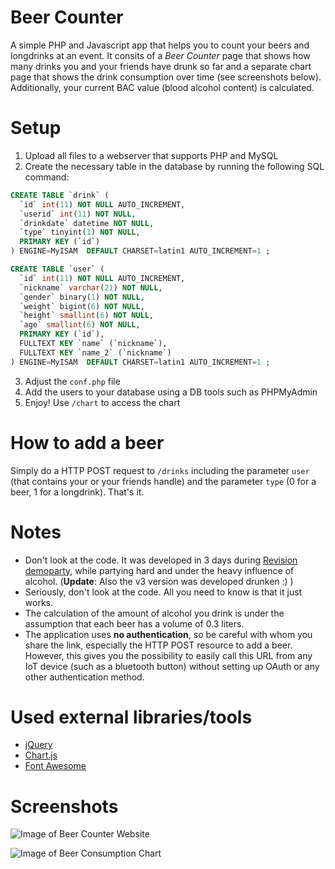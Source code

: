 # Beer Counter

A simple PHP and Javascript app that helps you to count your beers and longdrinks at an event. It consits of a *Beer Counter* page that shows how many drinks you and your friends have drunk so far and a separate chart page that shows the drink consumption over time (see screenshots below). Additionally, your current BAC value (blood alcohol content) is calculated.

# Setup

1. Upload all files to a webserver that supports PHP and MySQL
2. Create the necessary table in the database by running the following SQL command:

```sql
CREATE TABLE `drink` (
  `id` int(11) NOT NULL AUTO_INCREMENT,
  `userid` int(11) NOT NULL,
  `drinkdate` datetime NOT NULL,
  `type` tinyint(1) NOT NULL,
  PRIMARY KEY (`id`)
) ENGINE=MyISAM  DEFAULT CHARSET=latin1 AUTO_INCREMENT=1 ;

CREATE TABLE `user` (
  `id` int(11) NOT NULL AUTO_INCREMENT,
  `nickname` varchar(21) NOT NULL,
  `gender` binary(1) NOT NULL,
  `weight` bigint(6) NOT NULL,
  `height` smallint(6) NOT NULL,
  `age` smallint(6) NOT NULL,
  PRIMARY KEY (`id`),
  FULLTEXT KEY `name` (`nickname`),
  FULLTEXT KEY `name_2` (`nickname`)
) ENGINE=MyISAM  DEFAULT CHARSET=latin1 AUTO_INCREMENT=1 ;
```

3. Adjust the `conf.php` file
4. Add the users to your database using a DB tools such as PHPMyAdmin
5. Enjoy! Use `/chart` to access the chart

# How to add a beer
Simply do a HTTP POST request to `/drinks` including the parameter `user` (that contains your or your friends handle) and the parameter `type` (0 for a beer, 1 for a longdrink). That's it.

# Notes
* Don't look at the code. It was developed in 3 days during [Revision demoparty](http://www.revision-party.net), while partying hard and under the heavy influence of alcohol. (**Update**: Also the v3 version was developed drunken :) )
* Seriously, don't look at the code. All you need to know is that it just works.
* The calculation of the amount of alcohol you drink is under the assumption that each beer has a volume of 0.3 liters.
* The application uses **no authentication**, so be careful with whom you share the link, especially the HTTP POST resource to add a beer. However, this gives you the possibility to easily call this URL from any IoT device (such as a bluetooth button) without setting up OAuth or any other authentication method.

# Used external libraries/tools
* [jQuery](https://jquery.com/)
* [Chart.js](http://www.chartjs.org/)
* [Font Awesome](http://fontawesome.io/)

# Screenshots

![Image of Beer Counter Website](https://cloud.githubusercontent.com/assets/2188617/25071942/addc29c8-22c3-11e7-9be9-3cb706ae084b.png)

![Image of Beer Consumption Chart](https://cloud.githubusercontent.com/assets/2188617/25071943/b2d67226-22c3-11e7-9c2c-82c21a287b32.png)
